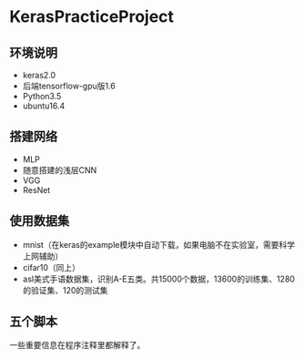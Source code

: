 # KerasPracticeProject
## 环境说明  
* keras2.0
* 后端tensorflow-gpu版1.6
* Python3.5
* ubuntu16.4
## 搭建网络
* MLP
* 随意搭建的浅层CNN
* VGG
* ResNet
## 使用数据集
* mnist（在keras的example模块中自动下载，如果电脑不在实验室，需要科学上网辅助）
* cifar10（同上）
* asl美式手语数据集，识别A-E五类。共15000个数据，13600的训练集、1280的验证集、120的测试集
## 五个脚本
一些重要信息在程序注释里都解释了。

